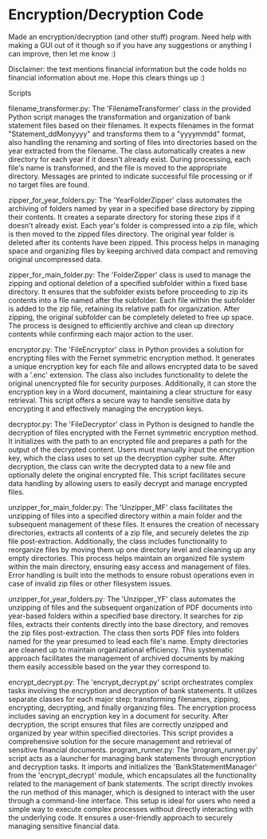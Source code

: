 # Encryption/Decryption Code
Made an encryption/decryption (and other stuff) program. Need help with making a GUI out of it though so if you have any suggestions or anything I can improve, then let me know :)

Disclaimer: the text mentions financial information but the code holds no financial information about me. Hope this clears things up :)

Scripts

filename_transformer.py:
The 'FilenameTransformer' class in the provided Python script manages the transformation and organization of bank statement files based on their filenames. It expects filenames in the format "Statement_ddMonyyyy" and transforms them to a "yyyymmdd" format, also handling the renaming and sorting of files into directories based on the year extracted from the filename. The class automatically creates a new directory for each year if it doesn't already exist. During processing, each file's name is transformed, and the file is moved to the appropriate directory. Messages are printed to indicate successful file processing or if no target files are found.

zipper_for_year_folders.py:
The 'YearFolderZipper' class automates the archiving of folders named by year in a specified base directory by zipping their contents. It creates a separate directory for storing these zips if it doesn't already exist. Each year's folder is compressed into a zip file, which is then moved to the zipped files directory. The original year folder is deleted after its contents have been zipped. This process helps in managing space and organizing files by keeping archived data compact and removing original uncompressed data. ​

zipper_for_main_folder.py:
The 'FolderZipper' class is used to manage the zipping and optional deletion of a specified subfolder within a fixed base directory. It ensures that the subfolder exists before proceeding to zip its contents into a file named after the subfolder. Each file within the subfolder is added to the zip file, retaining its relative path for organization. After zipping, the original subfolder can be completely deleted to free up space. The process is designed to efficiently archive and clean up directory contents while confirming each major action to the user.

encryptor.py:
The 'FileEncryptor' class in Python provides a solution for encrypting files with the Fernet symmetric encryption method. It generates a unique encryption key for each file and allows encrypted data to be saved with a '.enc' extension. The class also includes functionality to delete the original unencrypted file for security purposes. Additionally, it can store the encryption key in a Word document, maintaining a clear structure for easy retrieval. This script offers a secure way to handle sensitive data by encrypting it and effectively managing the encryption keys.

decryptor.py:
The 'FileDecryptor' class in Python is designed to handle the decryption of files encrypted with the Fernet symmetric encryption method. It initializes with the path to an encrypted file and prepares a path for the output of the decrypted content. Users must manually input the encryption key, which the class uses to set up the decryption cypher suite. After decryption, the class can write the decrypted data to a new file and optionally delete the original encrypted file. This script facilitates secure data handling by allowing users to easily decrypt and manage encrypted files.

unzipper_for_main_folder.py:
The 'Unzipper_MF' class facilitates the unzipping of files into a specified directory within a main folder and the subsequent management of these files. It ensures the creation of necessary directories, extracts all contents of a zip file, and securely deletes the zip file post-extraction. Additionally, the class includes functionality to reorganize files by moving them up one directory level and cleaning up any empty directories. This process helps maintain an organized file system within the main directory, ensuring easy access and management of files. Error handling is built into the methods to ensure robust operations even in case of invalid zip files or other filesystem issues. ​

unzipper_for_year_folders.py:
The 'Unzipper_YF' class automates the unzipping of files and the subsequent organization of PDF documents into year-based folders within a specified base directory. It searches for zip files, extracts their contents directly into the base directory, and removes the zip files post-extraction. The class then sorts PDF files into folders named for the year presumed to lead each file's name. Empty directories are cleaned up to maintain organizational efficiency. This systematic approach facilitates the management of archived documents by making them easily accessible based on the year they correspond to.

encrypt_decrypt.py:
The 'encrypt_decrypt.py' script orchestrates complex tasks involving the encryption and decryption of bank statements. It utilizes separate classes for each major step: transforming filenames, zipping, encrypting, decrypting, and finally organizing files. The encryption process includes saving an encryption key in a document for security. After decryption, the script ensures that files are correctly unzipped and organized by year within specified directories. This script provides a comprehensive solution for the secure management and retrieval of sensitive financial documents.
​
program_runner.py:
The 'program_runner.py' script acts as a launcher for managing bank statements through encryption and decryption tasks. It imports and initializes the 'BankStatementManager' from the 'encrypt_decrypt' module, which encapsulates all the functionality related to the management of bank statements. The script directly invokes the run method of this manager, which is designed to interact with the user through a command-line interface. This setup is ideal for users who need a simple way to execute complex processes without directly interacting with the underlying code. It ensures a user-friendly approach to securely managing sensitive financial data.
